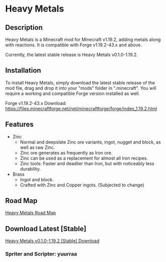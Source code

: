 # Heavy Metals

## Description
Heavy Metals is a Minecraft mod for Minecraft v1.19.2, adding metals along with reactions.
It is compatible with Forge v1.19.2-43.x and above. 

Currently, the latest stable release is Heavy Metals v0.1.0-1.19.2.

## Installation
To install Heavy Metals, simply download the latest stable release of the mod file, drag and drop it into your "mods" folder in ".minecraft". 
You will require a working and compatible Forge version installed as well.

Forge v1.19.2-43.x Download: https://files.minecraftforge.net/net/minecraftforge/forge/index_1.19.2.html

## Features
- Zinc
  - Normal and deepslate Zinc ore variants, ingot, nugget and block, as well as raw Zinc.  
  - Zinc ore generates as frequently as Iron ore.
  - Zinc can be used as a replacement for almost all Iron recipes.
  - Zinc tools: Faster and deadlier than Iron, but with noticeably less durability.
- Brass
  - Ingot and block.
  - Crafted with Zinc and Copper ingots. (Subjected to change)

## Road Map
[Heavy Metals Road Map](RoadMap.md)

## Download Latest [Stable]
[Heavy Metals v0.1.0-1.19.2 [Stable] Download](https://github.com/yuurraa/Heavy-Metals/releases/download/Stable/metalmod-0.1.0-1.19.2.jar)

### Spriter and Scripter: yuurraa
